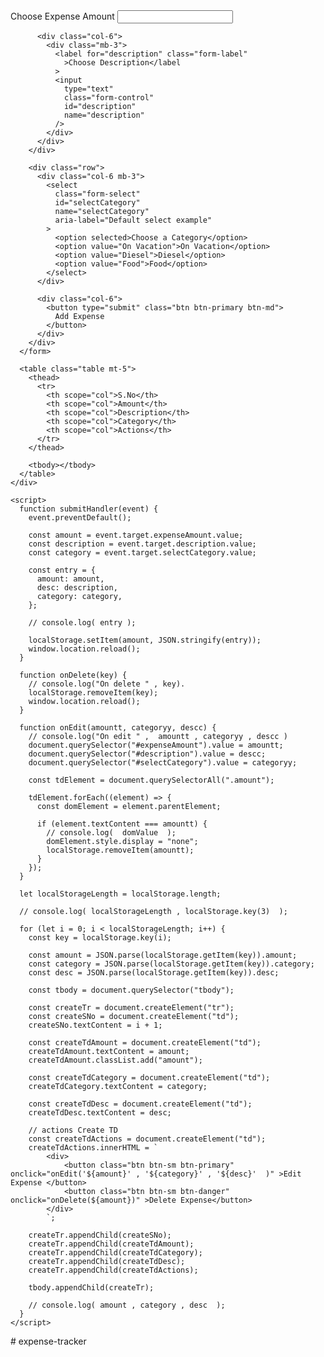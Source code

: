 <!DOCTYPE html>
<html lang="en">
  <head>
    <meta charset="utf-8" />
    <meta name="viewport" content="width=device-width, initial-scale=1" />
    <title>Bootstrap demo</title>
    <link
      href="https://cdn.jsdelivr.net/npm/bootstrap@5.3.2/dist/css/bootstrap.min.css"
      rel="stylesheet"
      integrity="sha384-T3c6CoIi6uLrA9TneNEoa7RxnatzjcDSCmG1MXxSR1GAsXEV/Dwwykc2MPK8M2HN"
      crossorigin="anonymous"
    />
  </head>
  <body>
    <div class="container mt-3">
      <form onsubmit="submitHandler(event)">
        <div class="row">
          <div class="col-6">
            <div class="mb-3">
              <label for="expenseAmount" class="form-label"
                >Choose Expense Amount</label
              >
              <input
                type="number"
                class="form-control"
                id="expenseAmount"
                name="expenseAmount"
              />
            </div>
          </div>

          <div class="col-6">
            <div class="mb-3">
              <label for="description" class="form-label"
                >Choose Description</label
              >
              <input
                type="text"
                class="form-control"
                id="description"
                name="description"
              />
            </div>
          </div>
        </div>

        <div class="row">
          <div class="col-6 mb-3">
            <select
              class="form-select"
              id="selectCategory"
              name="selectCategory"
              aria-label="Default select example"
            >
              <option selected>Choose a Category</option>
              <option value="On Vacation">On Vacation</option>
              <option value="Diesel">Diesel</option>
              <option value="Food">Food</option>
            </select>
          </div>

          <div class="col-6">
            <button type="submit" class="btn btn-primary btn-md">
              Add Expense
            </button>
          </div>
        </div>
      </form>

      <table class="table mt-5">
        <thead>
          <tr>
            <th scope="col">S.No</th>
            <th scope="col">Amount</th>
            <th scope="col">Description</th>
            <th scope="col">Category</th>
            <th scope="col">Actions</th>
          </tr>
        </thead>

        <tbody></tbody>
      </table>
    </div>

    <script>
      function submitHandler(event) {
        event.preventDefault();

        const amount = event.target.expenseAmount.value;
        const description = event.target.description.value;
        const category = event.target.selectCategory.value;

        const entry = {
          amount: amount,
          desc: description,
          category: category,
        };

        // console.log( entry );

        localStorage.setItem(amount, JSON.stringify(entry));
        window.location.reload();
      }

      function onDelete(key) {
        // console.log("On delete " , key).
        localStorage.removeItem(key);
        window.location.reload();
      }

      function onEdit(amountt, categoryy, descc) {
        // console.log("On edit " ,  amountt , categoryy , descc )
        document.querySelector("#expenseAmount").value = amountt;
        document.querySelector("#description").value = descc;
        document.querySelector("#selectCategory").value = categoryy;

        const tdElement = document.querySelectorAll(".amount");

        tdElement.forEach((element) => {
          const domElement = element.parentElement;

          if (element.textContent === amountt) {
            // console.log(  domValue  );
            domElement.style.display = "none";
            localStorage.removeItem(amountt);
          }
        });
      }

      let localStorageLength = localStorage.length;

      // console.log( localStorageLength , localStorage.key(3)  );

      for (let i = 0; i < localStorageLength; i++) {
        const key = localStorage.key(i);

        const amount = JSON.parse(localStorage.getItem(key)).amount;
        const category = JSON.parse(localStorage.getItem(key)).category;
        const desc = JSON.parse(localStorage.getItem(key)).desc;

        const tbody = document.querySelector("tbody");

        const createTr = document.createElement("tr");
        const createSNo = document.createElement("td");
        createSNo.textContent = i + 1;

        const createTdAmount = document.createElement("td");
        createTdAmount.textContent = amount;
        createTdAmount.classList.add("amount");

        const createTdCategory = document.createElement("td");
        createTdCategory.textContent = category;

        const createTdDesc = document.createElement("td");
        createTdDesc.textContent = desc;

        // actions Create TD
        const createTdActions = document.createElement("td");
        createTdActions.innerHTML = `
            <div>
                <button class="btn btn-sm btn-primary" onclick="onEdit('${amount}' , '${category}' , '${desc}'  )" >Edit Expense </button>
                <button class="btn btn-sm btn-danger" onclick="onDelete(${amount})" >Delete Expense</button>
            </div>
            `;

        createTr.appendChild(createSNo);
        createTr.appendChild(createTdAmount);
        createTr.appendChild(createTdCategory);
        createTr.appendChild(createTdDesc);
        createTr.appendChild(createTdActions);

        tbody.appendChild(createTr);

        // console.log( amount , category , desc  );
      }
    </script>
  </body>
</html># expense-tracker
